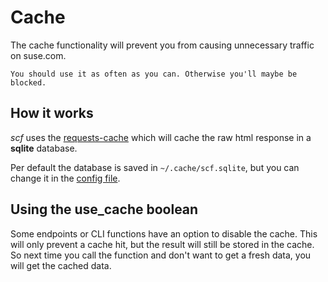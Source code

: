 # Cache

The cache functionality will prevent you from causing unnecessary traffic on
suse.com.

```{warning} Use it!
You should use it as often as you can. Otherwise you'll maybe be blocked.
```

## How it works

_scf_ uses the [requests-cache](https://requests-cache.readthedocs.io/en/stable/index.html)
which will cache the raw html response in a **sqlite** database.

Per default the database is saved in `~/.cache/scf.sqlite`, but you can change
it in the [config file](default-config).

## Using the use_cache boolean

Some endpoints or CLI functions have an option to disable the cache. This will
only prevent a cache hit, but the result will still be stored in the cache.
So next time you call the function and don't want to get a fresh data,
you will get the cached data.
